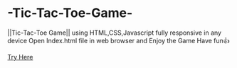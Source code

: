 # -Tic-Tac-Toe-Game-
||Tic-Tac-Toe Game|| using HTML,CSS,Javascript fully responsive in any device 
Open Index.html file in web browser and Enjoy the Game Have fun👍

[Try Here](https://royalpk07.github.io/Tic_Tac_Toe_Game)

